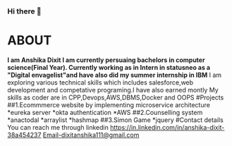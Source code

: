 ### Hi there 👋

<!--
**dixitanshik/dixitanshik** is a ✨ _special_ ✨ repository because its `README.md` (this file) appears on your GitHub profile.-->
# ABOUT
**I am Anshika Dixit I am currently persuaing bachelors in computer science(Final Year). Currently working as in Intern in statusneo as a "Digital envagelist"and have also did my summer internship in IBM**
I am exploring various technical skills which includes salesforce,web development and competative programing.I have also earned montly 
My skills as coder are in CPP,Devops,AWS,DBMS,Docker and OOPS 
#Projects 
##1.Ecommmerce website by implementing microservice architecture
*eureka server
*okta authentication
*AWS
##2.Counselling system
*anactodal 
*arraylist
*hashmap
##3.Simon Game 
*jquery
#Contact details
You can reach me through linkedin  https://in.linkedin.com/in/anshika-dixit-38a454237
Email-dixitanshika111@gmail.com




